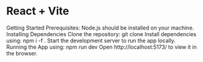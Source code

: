 # React + Vite

Getting Started
Prerequisites:
Node.js should be installed on your machine.
Installing Dependencies
Clone the repository: git clone <repository-url> 
Install dependencies using: npm i -f .
Start the development server to run the app locally.
Running the App using: npm run dev
Open http://localhost:5173/ to view it in the browser.


